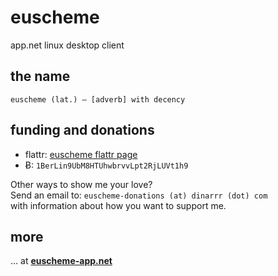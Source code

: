 # euscheme

app.net linux desktop client


## the name

    euscheme (lat.) – [adverb] with decency


## funding and donations

- flattr: [euscheme flattr page](http://flattr.com/thing/1179625/euscheme-app-net-linux-client)
- Ƀ: `1BerLin9UbM8HTUhwbrvvLpt2RjLUVt1h9`

Other ways to show me your love?
<br>Send an email to: `euscheme-donations (at) dinarrr (dot) com`
<br>with information about how you want to support me.

## more

… at **[euscheme-app.net](http://euscheme-app.net/)**
